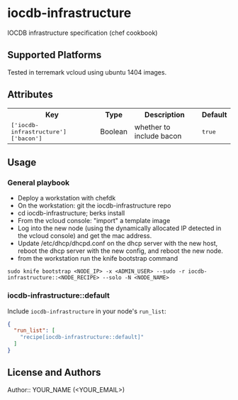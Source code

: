# iocdb-infrastructure

IOCDB infrastructure specification (chef cookbook)

## Supported Platforms

Tested in terremark vcloud using ubuntu 1404 images.

## Attributes

<table>
  <tr>
    <th>Key</th>
    <th>Type</th>
    <th>Description</th>
    <th>Default</th>
  </tr>
  <tr>
    <td><tt>['iocdb-infrastructure']['bacon']</tt></td>
    <td>Boolean</td>
    <td>whether to include bacon</td>
    <td><tt>true</tt></td>
  </tr>
</table>

## Usage

### General playbook
- Deploy a workstation with chefdk
- On the workstation: git the iocdb-infrastructure repo
- cd iocdb-infrastructure; berks install
- From the vcloud console: "import" a template image
- Log into the new node (using the dynamically allocated IP detected in the 
vcloud console) and get the mac address.
- Update /etc/dhcp/dhcpd.conf on the dhcp server with the new host, reboot the
dhcp server with the new config, and reboot the new node.
- from the workstation run the knife bootstrap command
```
sudo knife bootstrap <NODE_IP> -x <ADMIN_USER> --sudo -r iocdb-infrastructure::<NODE_RECIPE> --solo -N <NODE_NAME>
```

### iocdb-infrastructure::default

Include `iocdb-infrastructure` in your node's `run_list`:

```json
{
  "run_list": [
    "recipe[iocdb-infrastructure::default]"
  ]
}
```

## License and Authors

Author:: YOUR_NAME (<YOUR_EMAIL>)
